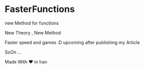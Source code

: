 # FasterFunctions
new Method for functions


New Theory , New Method 

Faster speed and games :D upcoming after publishing my Article



SoOn ...


Made With ♥ in Iran
